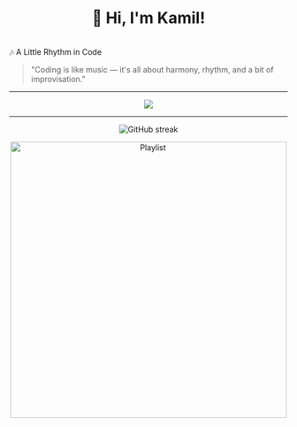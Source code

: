 <h1 align="center">👋 Hi, I'm Kamil!</h1>
<br>
🎶 A Little Rhythm in Code

> "Coding is like music — it's all about harmony, rhythm, and a bit of improvisation."

---

<p align="center">
  <img src="https://skillicons.dev/icons?i=cs,dotnet,python,nodejs,js,html,css,git,github,vscode" />
</p>

---

<p align="center">
  <img src="https://github-readme-streak-stats.herokuapp.com/?user=KokeKoke1&theme=tokyonight" alt="GitHub streak" />
</p>
<div align="center">
  <img src="https://media.pictify.io/mfvut-1760981862990.png" width="500" alt="Playlist"/>
</div>
